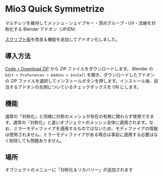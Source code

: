 # Mio3 Quick Symmetrize

マルチレゾを維持してメッシュ・シェイプキー・頂点グループ・UV・法線を対称化する Blender アドオン（JP/EN）

[スクリプト版](https://gist.github.com/mio3io/94caffe4235959c9a9372134a79ea67b)を改良＆機能を追加してアドオン化しました。


## 導入方法

[Code > Download ZIP](https://github.com/mio3io/Mio3QuickSymmetrize/archive/master.zip) から ZIP ファイルをダウンロードします。
Blender の `Edit > Preferences > Addons > Install` を開き、ダウンロードしたアドオンの ZIP ファイルを選択してインストールボタンを押します。インストール後、該当するアドオンの左側についているチェックボックスを ON にします。

## 機能

通常の「対称化」と同様に対称のメッシュが存在の有無に関わらず使用できます。通常の「対称化」と違いオブジェクトのメッシュ全体に適用されます。なお、ミラーモディファイアを適用するものではないため、モディファイアの情報は使用されません。ミラーモディファイアがある場合は事前に適用する必要はなく削除しても問題ありません。

## 場所

オブジェクトのメニューに「対称化＆リカバリー」が追加されます
